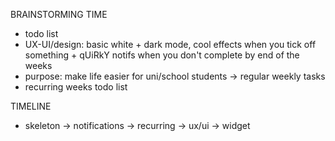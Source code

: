 BRAINSTORMING TIME
- todo list
- UX-UI/design: basic white + dark mode, cool effects when you tick off something + qUiRkY notifs when you don't complete by end of the weeks
- purpose: make life easier for uni/school students -> regular weekly tasks 
- recurring weeks todo list

TIMELINE
- skeleton -> notifications -> recurring -> ux/ui -> widget
